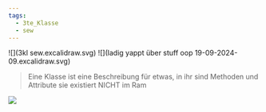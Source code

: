 ```yaml
---
tags:
  - 3te_Klasse
  - sew
---
```

![](3kl sew.excalidraw.svg)
![](ladig yappt über stuff oop 19-09-2024-09.excalidraw.svg)
> Eine Klasse ist eine Beschreibung für etwas, in ihr sind Methoden und Attribute sie existiert NICHT im Ram

![](inheretance.excalidraw.svg)